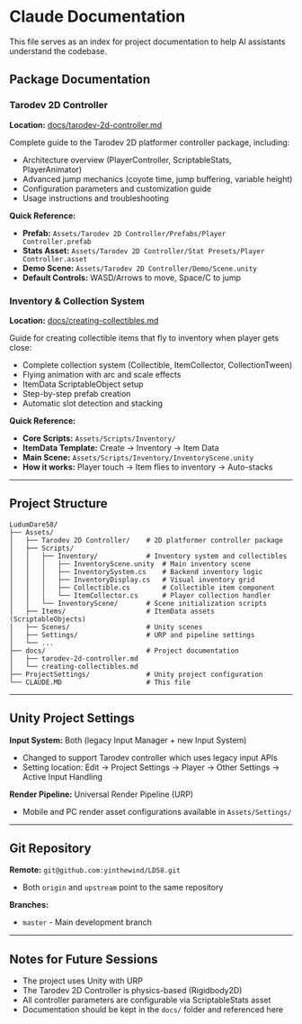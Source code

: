 # Claude Documentation

This file serves as an index for project documentation to help AI assistants understand the codebase.

## Package Documentation

### Tarodev 2D Controller

**Location:** [docs/tarodev-2d-controller.md](docs/tarodev-2d-controller.md)

Complete guide to the Tarodev 2D platformer controller package, including:
- Architecture overview (PlayerController, ScriptableStats, PlayerAnimator)
- Advanced jump mechanics (coyote time, jump buffering, variable height)
- Configuration parameters and customization guide
- Usage instructions and troubleshooting

**Quick Reference:**
- **Prefab:** `Assets/Tarodev 2D Controller/Prefabs/Player Controller.prefab`
- **Stats Asset:** `Assets/Tarodev 2D Controller/Stat Presets/Player Controller.asset`
- **Demo Scene:** `Assets/Tarodev 2D Controller/Demo/Scene.unity`
- **Default Controls:** WASD/Arrows to move, Space/C to jump

### Inventory & Collection System

**Location:** [docs/creating-collectibles.md](docs/creating-collectibles.md)

Guide for creating collectible items that fly to inventory when player gets close:
- Complete collection system (Collectible, ItemCollector, CollectionTween)
- Flying animation with arc and scale effects
- ItemData ScriptableObject setup
- Step-by-step prefab creation
- Automatic slot detection and stacking

**Quick Reference:**
- **Core Scripts:** `Assets/Scripts/Inventory/`
- **ItemData Template:** Create → Inventory → Item Data
- **Main Scene:** `Assets/Scripts/Inventory/InventoryScene.unity`
- **How it works:** Player touch → Item flies to inventory → Auto-stacks

---

## Project Structure

```
LudumDare58/
├── Assets/
│   ├── Tarodev 2D Controller/    # 2D platformer controller package
│   ├── Scripts/
│   │   ├── Inventory/            # Inventory system and collectibles
│   │   │   ├── InventoryScene.unity  # Main inventory scene
│   │   │   ├── InventorySystem.cs    # Backend inventory logic
│   │   │   ├── InventoryDisplay.cs   # Visual inventory grid
│   │   │   ├── Collectible.cs        # Collectible item component
│   │   │   └── ItemCollector.cs      # Player collection handler
│   │   └── InventoryScene/       # Scene initialization scripts
│   ├── Items/                    # ItemData assets (ScriptableObjects)
│   ├── Scenes/                   # Unity scenes
│   ├── Settings/                 # URP and pipeline settings
│   └── ...
├── docs/                         # Project documentation
│   ├── tarodev-2d-controller.md
│   └── creating-collectibles.md
├── ProjectSettings/              # Unity project configuration
└── CLAUDE.MD                     # This file
```

---

## Unity Project Settings

**Input System:** Both (legacy Input Manager + new Input System)
- Changed to support Tarodev controller which uses legacy input APIs
- Setting location: Edit → Project Settings → Player → Other Settings → Active Input Handling

**Render Pipeline:** Universal Render Pipeline (URP)
- Mobile and PC render asset configurations available in `Assets/Settings/`

---

## Git Repository

**Remote:** `git@github.com:yinthewind/LD58.git`
- Both `origin` and `upstream` point to the same repository

**Branches:**
- `master` - Main development branch

---

## Notes for Future Sessions

- The project uses Unity with URP
- The Tarodev 2D Controller is physics-based (Rigidbody2D)
- All controller parameters are configurable via ScriptableStats asset
- Documentation should be kept in the `docs/` folder and referenced here
